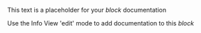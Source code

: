 This text is a placeholder for your *block* documentation

Use the Info View 'edit' mode to add documentation to this *block*
